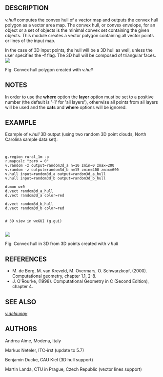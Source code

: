 

## DESCRIPTION

*v.hull* computes the convex hull of a vector map and outputs
the convex hull polygon as a vector area map. The convex hull, or
convex envelope, for an object or a set of objects is the minimal
convex set containing the given objects. This module creates a vector
polygon containing all vector points or lines of the input map.

In the case of 3D input points, the hull will be a 3D hull as well,
unless the user specifies the **-f** flag. The 3D hull will be
composed of triangular faces.
![](v_hull.png)

Fig: Convex hull polygon created with *v.hull*

## NOTES

In order to use the **where** option the **layer** option must
be set to a positive number (the default is '-1' for 'all layers'), otherwise
all points from all layers will be used and the **cats** and **where**
options will be ignored.

## EXAMPLE

Example of *v.hull* 3D output (using two random 3D point
clouds, North Carolina sample data set):

```


g.region rural_1m -p
r.mapcalc "zero = 0"
v.random -z output=random3d_a n=10 zmin=0 zmax=200
v.random -z output=random3d_b n=15 zmin=400 zmax=600
v.hull input=random3d_a output=random3d_a_hull
v.hull input=random3d_b output=random3d_b_hull

d.mon wx0
d.vect random3d_a_hull
d.vect random3d_a color=red

d.vect random3d_b_hull
d.vect random3d_b color=red


# 3D view in wxGUI (g.gui)


```


![](v_hull_3d.png)

Fig: Convex hull in 3D from 3D points created with *v.hull*

## REFERENCES

* M. de Berg, M. van Kreveld, M. Overmars, O. Schwarzkopf,
  (2000). Computational geometry, chapter 1.1, 2-8.
* J. O'Rourke, (1998). Computational Geometry in C (Second
  Edition), chapter 4.


## SEE ALSO

*[v.delaunay](v.delaunay.html)*

## AUTHORS

Andrea Aime, Modena, Italy

Markus Neteler, ITC-irst (update to 5.7)

Benjamin Ducke, CAU Kiel (3D hull support)

Martin Landa, CTU in Prague, Czech Republic (vector lines support)
